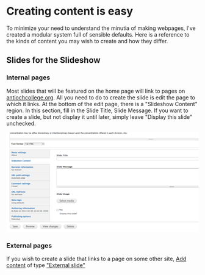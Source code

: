 # Creating content is easy

To minimize your need to understand the minutia of making webpages, I've
created a modular system full of sensible defaults. Here is a reference
to the kinds of content you may wish to create and how they differ.

## Slides for the Slideshow

### Internal pages

Most slides that will be featured on the home page will link to pages on
[antiochcollege.org](http://antiochcollege.org). All you need to do to
create the slide is edit the page to which it links. At the bottom of
the edit page, there is a "Slideshow Content" region. In this section,
fill in the Slide Title, Slide Message. If you want to create a slide,
but not display it until later, simply leave "Display this slide"
unchecked. 

![The slideshow Content tab at the bottom of an edit page](../images/slideshowContent.png)

### External pages

If you wish to create a slide that links to a page on some other site, [Add content](http://antiochcollege.org/node/add)
of type ["External slide"](http://antiochcollege.org/node/add/external-slide)
